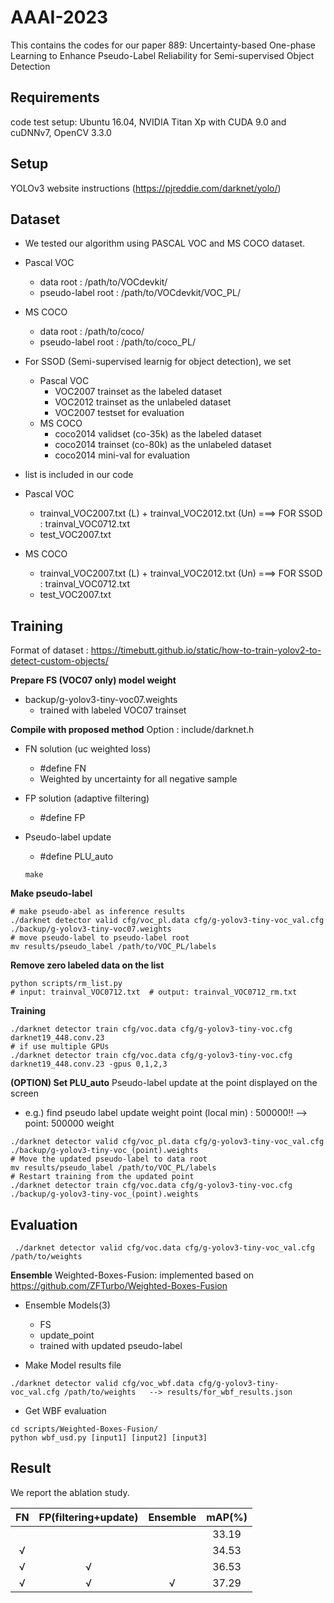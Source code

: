 # AAAI-2023

This contains the codes for our paper 889: Uncertainty-based One-phase Learning to Enhance Pseudo-Label Reliability for Semi-supervised Object Detection

## Requirements
code test setup: Ubuntu 16.04, NVIDIA Titan Xp with CUDA 9.0 and cuDNNv7, OpenCV 3.3.0

## Setup
YOLOv3 website instructions (https://pjreddie.com/darknet/yolo/)

## Dataset 
 - We tested our algorithm using PASCAL VOC and MS COCO dataset.
 - Pascal VOC
      - data root : /path/to/VOCdevkit/
      - pseudo-label root : /path/to/VOCdevkit/VOC_PL/
 - MS COCO 
      - data root : /path/to/coco/
      - pseudo-label root : /path/to/coco_PL/

 - For SSOD (Semi-supervised learnig for object detection), we set 
   - Pascal VOC
     - VOC2007 trainset as the labeled dataset
     - VOC2012 trainset as the unlabeled dataset
     - VOC2007 testset for evaluation
   - MS COCO
     - coco2014 validset (co-35k) as the labeled dataset
     - coco2014 trainset (co-80k) as the unlabeled dataset
     - coco2014 mini-val for evaluation

 -  list is included in our code
   - Pascal VOC
     - trainval_VOC2007.txt (L) + trainval_VOC2012.txt (Un)  ===> FOR SSOD : trainval_VOC0712.txt
     - test_VOC2007.txt
   - MS COCO
     - trainval_VOC2007.txt (L) + trainval_VOC2012.txt (Un)  ===> FOR SSOD : trainval_VOC0712.txt
     - test_VOC2007.txt
    


## Training 
Format of dataset : https://timebutt.github.io/static/how-to-train-yolov2-to-detect-custom-objects/

**Prepare FS (VOC07 only) model weight**
- backup/g-yolov3-tiny-voc07.weights
  - trained with labeled VOC07 trainset  

**Compile with proposed method**
Option : include/darknet.h
  - FN solution (uc weighted loss)
     - #define FN
     - Weighted by uncertainty for all negative sample
  - FP solution (adaptive filtering)
     - #define FP
  - Pseudo-label update 
     - #define PLU_auto
     
     ```Shell
     make
     ```

**Make pseudo-label**
```
# make pseudo-abel as inference results
./darknet detector valid cfg/voc_pl.data cfg/g-yolov3-tiny-voc_val.cfg ./backup/g-yolov3-tiny-voc07.weights
# move pseudo-label to pseudo-label root
mv results/pseudo_label /path/to/VOC_PL/labels
```
     
**Remove zero labeled data on the list**
```     
python scripts/rm_list.py 
# input: trainval_VOC0712.txt  # output: trainval_VOC0712_rm.txt
```
     
**Training**
```Shell     
./darknet detector train cfg/voc.data cfg/g-yolov3-tiny-voc.cfg darknet19_448.conv.23 
# if use multiple GPUs
./darknet detector train cfg/voc.data cfg/g-yolov3-tiny-voc.cfg darknet19_448.conv.23 -gpus 0,1,2,3
```
     
**(OPTION) Set PLU_auto**
Pseudo-label update at the point displayed on the screen 
- e.g.) find pseudo label update weight point (local min) : 500000!! --> point: 500000 weight
```
./darknet detector valid cfg/voc_pl.data cfg/g-yolov3-tiny-voc_val.cfg ./backup/g-yolov3-tiny-voc_(point).weights
# Move the updated pseudo-label to data root
mv results/pseudo_label /path/to/VOC_PL/labels
# Restart training from the updated point
./darknet detector train cfg/voc.data cfg/g-yolov3-tiny-voc.cfg ./backup/g-yolov3-tiny-voc_(point).weights
```
     
## Evaluation 
```
 ./darknet detector valid cfg/voc.data cfg/g-yolov3-tiny-voc_val.cfg /path/to/weights
```
**Ensemble**
Weighted-Boxes-Fusion: implemented based on https://github.com/ZFTurbo/Weighted-Boxes-Fusion
- Ensemble Models(3)
  - FS 
  - update_point
  - trained with updated pseudo-label
  
- Make Model results file
```Shell
./darknet detector valid cfg/voc_wbf.data cfg/g-yolov3-tiny-voc_val.cfg /path/to/weights   --> results/for_wbf_results.json
```

- Get WBF evaluation
```Shell
cd scripts/Weighted-Boxes-Fusion/
python wbf_usd.py [input1] [input2] [input3]
```

## Result
We report the ablation study.

|    FN    |  FP(filtering+update)  |    Ensemble      |    mAP(%)     |
|:--------:|:----------------------:|:----------------:|:-------------:|
|          |                        |                  |     33.19     |
|     √    |                        |                  |     34.53     |
|     √    |           √            |                  |     36.53     |
|     √    |           √            |        √         |     37.29     |


